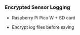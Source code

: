 
### Encrypted Sensor Logging

- Raspberry Pi Pico W + SD card
    
- Encrypt log files before saving